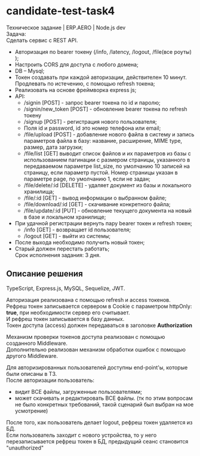 # candidate-test-task4


Техническое задание | ERP.AERO | Node.js dev  
Задача:  
Сделать сервис с REST API.   
* Авторизация по bearer токену (/info, /latency, /logout, /file(все роуты) );  
* Настроить CORS для доступа с любого домена;  
* DB – Mysql;  
* Токен создавать при каждой авторизации, действителен 10 минут. Продлевать по истечению, с помощью refresh токена;  
* Реализовать на основе фреймворка express js;  
* API:  
   * /signin [POST] - запрос bearer токена по id и паролю;  
   * /signin/new_token [POST]  - обновление bearer токена по refresh токену  
   * /signup [POST] - регистрация нового пользователя;  
   * Поля id и password, id это номер телефона или email;  
   * /file/upload [POST] - добавление нового файла в систему и запись параметров файла в базу: название, расширение, MIME type, размер, дата загрузки;  
   * /file/list [GET]  выводит список файлов и их параметров из базы с использованием пагинации с размером страницы, указанного в передаваемом параметре list_size, по       умолчанию 10 записей на страницу, если параметр пустой. Номер страницы указан в параметре page, по умолчанию 1, если не задан;   
   * /file/delete/:id [DELETE] - удаляет документ из базы и локального хранилища;  
   * /file/:id [GET] - вывод информации о выбранном файле;   
   * /file/download/:id [GET] - скачивание конкретного файла;  
   * /file/update/:id [PUT] - обновление текущего документа на новый в базе и локальном хранилище;  
* При удачной регистрации вернуть пару  bearer токен и refresh токен;  
   * /info [GET] - возвращает id пользователя;  
   * /logout [GET] - выйти из системы;  
* После выхода необходимо получить новый токен;  
* Старый должен перестать работать;  
Срок исполнения задания: 3 дня.  


## Описание решения
TypeScript, Express.js, MySQL, Sequelize, JWT.

Авторизация реализована с помощью refresh и access токенов.  
Рефреш токен записывается сервером в Cookie с параметром httpOnly: **true**, при необходимости сервер его считывает.  
И рефреш токен записывается в базу данных.  
Токен доступа (access) должен передаваться в заголовке **Authorization**  

Механизм проверки токенов доступа реализован с помощью созданного Middleware.  
Дополнительно реализован механизм обработки ошибок с помощью другого Middleware.  

Для авторизированных пользователей доступны end-point'ы, которые были описаны в ТЗ.  
После авторизации пользователь:
- видит ВСЕ файлы, загруженные пользователями;
- может скачивать и редактировать ВСЕ файлы.
(тк по этим вопросам не было конкретных требований, такой сценарий был выбран на мое усмотрение)

После того, как пользователь делает logout, рефреш токен удаляется из БД.  
Если пользователь заходит с нового устройства, то у него перезаписывается рефреш токен в БД, предыдущий сеанс становится "unauthorized"









